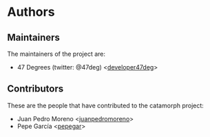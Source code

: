 # Authors

## Maintainers

The maintainers of the project are:

* 47 Degrees (twitter: @47deg) <[developer47deg](https://github.com/developer47deg)>

## Contributors

These are the people that have contributed to the catamorph project:

* Juan Pedro Moreno <[juanpedromoreno](https://github.com/juanpedromoreno)>
* Pepe García <[pepegar](https://github.com/pepegar)>